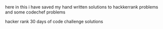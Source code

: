 here in this i have saved my hand written solutions to hackkerrank problems and some codechef problems 
<p>hacker rank 30 days of code challenge solutions</p>

